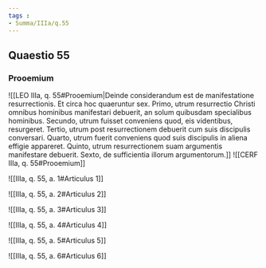 ```yaml
---
tags : 
- Summa/IIIa/q.55
---
```


## Quaestio 55

### Prooemium

![[LEO IIIa, q. 55#Prooemium|Deinde considerandum est de manifestatione resurrectionis. Et circa hoc quaeruntur sex. Primo, utrum resurrectio Christi omnibus hominibus manifestari debuerit, an solum quibusdam specialibus hominibus. Secundo, utrum fuisset conveniens quod, eis videntibus, resurgeret. Tertio, utrum post resurrectionem debuerit cum suis discipulis conversari. Quarto, utrum fuerit conveniens quod suis discipulis in aliena effigie appareret. Quinto, utrum resurrectionem suam argumentis manifestare debuerit. Sexto, de sufficientia illorum argumentorum.]]
![[CERF IIIa, q. 55#Prooemium]]

![[IIIa, q. 55, a. 1#Articulus 1]]

![[IIIa, q. 55, a. 2#Articulus 2]]

![[IIIa, q. 55, a. 3#Articulus 3]]

![[IIIa, q. 55, a. 4#Articulus 4]]

![[IIIa, q. 55, a. 5#Articulus 5]]

![[IIIa, q. 55, a. 6#Articulus 6]]

